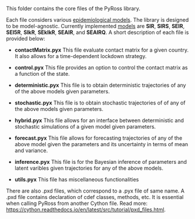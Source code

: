 This folder contains the core files of the PyRoss library.

Each file considers various [epidemiological models](https://github.com/rajeshrinet/pyross/tree/master/docs). The library is designed to be model-agnostic. Currently implemented [models](https://github.com/rajeshrinet/pyross/blob/master/docs/models.pdf) are  **SIR**, **SIRS**, **SEIR**, **SEI5R**, **SIkR**, **SEkIkR**, **SEAIR**, and **SEAIRQ**. A short description of each file is provided below:


* **contactMatrix.pyx** This file evaluate contact matrix for a given country. It also allows for a time-dependent lockdown strategy.  

* **control.pyx** This file provides an option to control the contact matrix as a function of the state. 

* **deterministic.pyx** This file is to obtain deterministic trajectories of any of the above models given parameters. 

* **stochastic.pyx** This file is to obtain stochastic trajectories of of any of the above models given parameters. 

* **hybrid.pyx** This file allows for an interface between deterministic and stochastic simulations of a given model given parameters. 


* **forecast.pyx** This file allows for forecasting trajectories of any of the above model given the parameters and its uncertainty in terms of mean and variance. 

* **inference.pyx** This file is for the Bayesian inference of parameters and latent varibles given trajectories for any of the above models. 

* **utils.pyx** This file has miscellaneous functionalities


There are also .pxd files, which correspond to a .pyx file of same name. A .pxd file contains declaration of cdef classes, methods, etc. It is essential when calling PyRoss from another Cython file. Read more: https://cython.readthedocs.io/en/latest/src/tutorial/pxd_files.html. 

